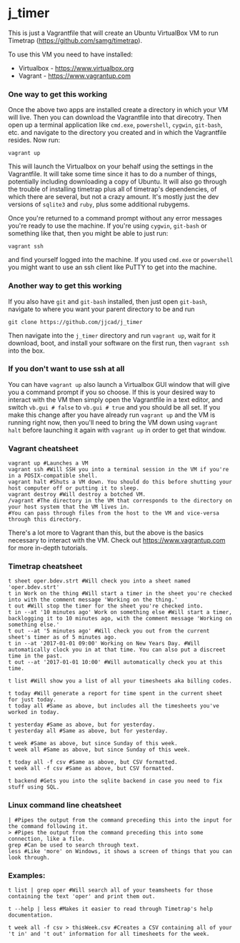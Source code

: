 j_timer
=======================

This is just a Vagrantfile that will create an Ubuntu VirtualBox VM to run Timetrap
(https://github.com/samg/timetrap).

To use this VM you need to have installed:
* Virtualbox - https://www.virtualbox.org
* Vagrant - https://www.vagrantup.com

### One way to get this working
Once the above two apps are installed create a directory in which your VM will live.
Then you can download the Vagrantfile into that direcotry.
Then open up a terminal application like `cmd.exe`, `powershell`, `cygwin`, `git-bash`,
etc. and navigate to the directory you created and in which the Vagrantfile resides.
Now run:
```
vagrant up
```
This will launch the Virtualbox on your behalf using the settings in the Vagrantfile.
It will take some time since it has to do a number of things, potentially including
downloading a copy of Ubuntu. It will also go through the trouble of installing timetrap
plus all of timetrap's dependencies, of which there are several, but not a crazy amount.
It's mostly just the dev versions of `sqlite3` and `ruby`, plus some additional rubygems.

Once you're returned to a command prompt without any error messages you're ready to use
the machine. If you're using `cygwin`, `git-bash` or something like that, then you might
be able to just run:
```
vagrant ssh
```
and find yourself logged into the machine. If you used `cmd.exe` or `powershell` you
might want to use an ssh client like PuTTY to get into the machine.

### Another way to get this working
If you also have `git` and `git-bash` installed, then just open `git-bash`, navigate to
where you want your parent directory to be and run
```
git clone https://github.com/jjcad/j_timer
```
Then navigate into the `j_timer` directory and run `vagrant up`, wait for it download,
boot, and install your software on the first run, then `vagrant ssh` into the box.

### If you don't want to use ssh at all
You can have `vagrant up` also launch a Virtualbox GUI window that will give you a
command prompt if you so choose. If this is your desired way to interact with the VM then
simply open the Vagrantfile in a text editor, and switch `vb.gui # false` to `vb.gui # true`
and you should be all set. If you make this change after you have already run 
`vagrant up` and the VM is running right now, then you'll need to bring the VM down
using `vagrant halt` before launching it again with `vagrant up` in order to get that
window.

### Vagrant cheatsheet
```
vagrant up #Launches a VM
vagrant ssh #Will SSH you into a terminal session in the VM if you're in a POSIX-compatible shell.
vagrant halt #Shuts a VM down. You should do this before shutting your host computer off or putting it to sleep.
vagrant destroy #Will destroy a botched VM.
/vagrant #The directory in the VM that corresponds to the directory on your host system that the VM lives in.
#You can pass through files from the host to the VM and vice-versa through this directory.
```
There's a lot more to Vagrant than this, but the above is the basics necessary
to interact with the VM. Check out https://www.vagrantup.com for more in-depth tutorials.

### Timetrap cheatsheet
```
t sheet oper.bdev.strt #Will check you into a sheet named 'oper.bdev.strt'
t in Work on the thing #Will start a timer in the sheet you're checked into with the comment message 'Working on the thing.'
t out #Will stop the timer for the sheet you're checked into.
t in --at '10 minutes ago' Work on something else #Will start a timer, backlogging it to 10 minutes ago, with the comment message 'Working on something else.'
t out --at '5 minutes ago' #Will check you out from the current sheet's timer as of 5 minutes ago.
t in --at '2017-01-01 09:00' Working on New Years Day. #Will automatically clock you in at that time. You can also put a discreet time in the past.
t out --at '2017-01-01 10:00' #Will automatically check you at this time.

t list #Will show you a list of all your timesheets aka billing codes.

t today #Will generate a report for time spent in the current sheet for just today.
t today all #Same as above, but includes all the timesheets you've worked in today.

t yesterday #Same as above, but for yesterday.
t yesterday all #Same as above, but for yesterday.

t week #Same as above, but since Sunday of this week.
t week all #Same as above, but since Sunday of this week.

t today all -f csv #Same as above, but CSV formatted.
t week all -f csv #Same as above, but CSV formatted.

t backend #Gets you into the sqlite backend in case you need to fix stuff using SQL.
```

### Linux command line cheatsheet
```
| #Pipes the output from the command preceding this into the input for the command following it.
> #Pipes the output from the command preceding this into some connection, like a file.
grep #Can be used to search through text.
less #Like 'more' on Windows, it shows a screen of things that you can look through.
```

### Examples:
```
t list | grep oper #Will search all of your teamsheets for those containing the text 'oper' and print them out.

t --help | less #Makes it easier to read through Timetrap's help documentation.

t week all -f csv > thisWeek.csv #Creates a CSV containing all of your 't in' and 't out' information for all timesheets for the week.
```
